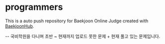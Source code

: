 # programmers
This is a auto push repository for Baekjoon Online Judge created with [BaekjoonHub](https://github.com/BaekjoonHub/BaekjoonHub).

-- 국비학원을 다니며 초반 ~ 현재까지 업로드 못한 문제 + 현재 풀고 있는 문제입니다.
